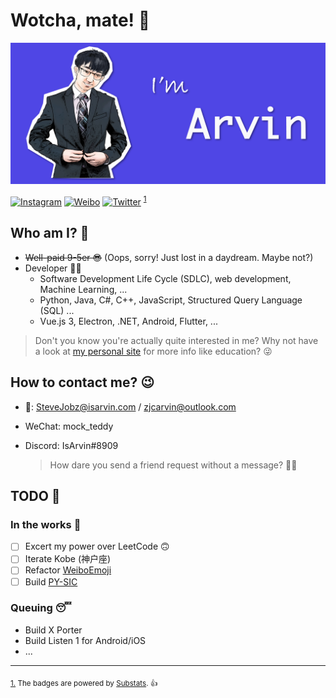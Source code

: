# Wotcha, mate! 👋

![banner.png](./banner.png)

[![Instagram](https://img.shields.io/badge/dynamic/json?logo=instagram&logoColor=white&label=Instagram&labelColor=d7417b&suffix=+followers&color=282c34&query=%24.data.totalSubs&url=https%3A%2F%2Fsubstats.arvinzjc.workers.dev%2F%3Fsource%3Dinstagram%26queryKey%3Darvinzjc&longCache=true)](https://www.instagram.com/arvinzjc)
[![Weibo](https://img.shields.io/badge/dynamic/json?logo=sina-weibo&label=Weibo&color=ff8200&suffix=+followers&query=%24.data.totalSubs&url=https%3A%2F%2Fapi.spencerwoo.com%2Fsubstats%2F%3Fsource%3Dweibo%26queryKey%3D3218812301&longCache=true)](https://weibo.com/u/3218812301)
[![Twitter](https://img.shields.io/badge/dynamic/json?logo=twitter&label=Twitter&labelColor=282c34&suffix=+followers&color=1da1f2&query=%24.data.totalSubs&url=https%3A%2F%2Fapi.spencerwoo.com%2Fsubstats%2F%3Fsource%3Dtwitter%26queryKey%3Darvinzjc&longCache=true)](https://twitter.com/arvinzjc)
<sup id="source1">[1](#footnote1)</sup>

## Who am I? 🤔

- ~~Well-paid 9-5er 😎~~ (Oops, sorry! Just lost in a daydream. Maybe not?)
- Developer 👨‍💻
  - Software Development Life Cycle (SDLC), web development, Machine Learning, ...
  - Python, Java, C#, C++, JavaScript, Structured Query Language (SQL) ...
  - Vue.js 3, Electron, .NET, Android, Flutter, ...

> Don't you know you're actually quite interested in me? Why not have a look at [my personal site](https://isarvin.com/) for more info like education? 😜

## How to contact me? 😉

- 📧: SteveJobz@isarvin.com / zjcarvin@outlook.com
- WeChat: mock_teddy
- Discord: IsArvin#8909

  > How dare you send a friend request without a message? 👮‍♂️

## TODO 📜

### In the works 🐌

- [ ] Excert my power over LeetCode 🙃
- [ ] Iterate Kobe (神户座)
- [ ] Refactor [WeiboEmoji](https://github.com/ArvinZJC/WeiboEmoji)
- [ ] Build [PY-SIC](https://github.com/ArvinZJC/PY-SIC)

### Queuing 😴

- Build X Porter
- Build Listen 1 for Android/iOS
- ...

---

<sub id="footnote1">[1.](#source1) The badges are powered by [Substats](https://github.com/spencerwooo/Substats). 👍</sub>
